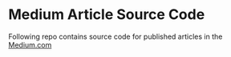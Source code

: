 # Medium Article Source Code

Following repo contains source code for published articles in the [Medium.com](https://almasmyrzatay.medium.com/)
